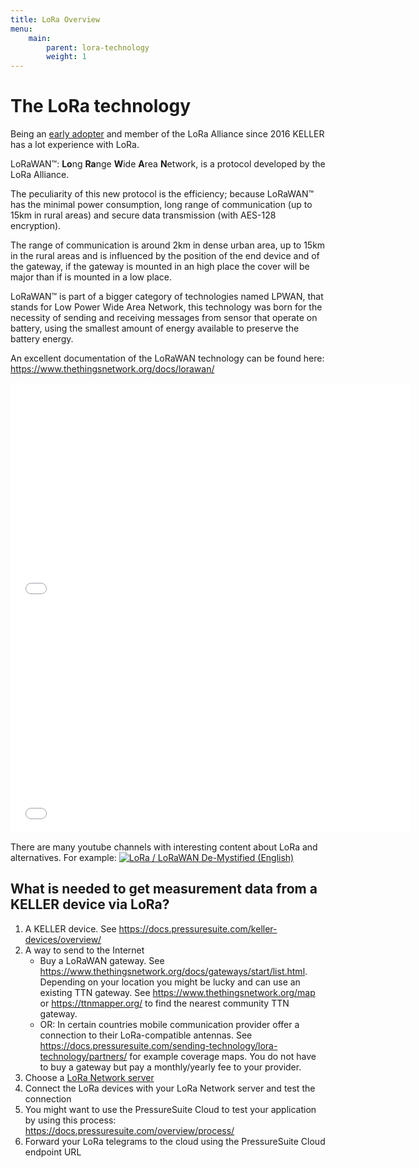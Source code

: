 ```yaml
---
title: LoRa Overview
menu:
    main:
        parent: lora-technology
        weight: 1
---
```


# The LoRa technology

Being an [early adopter](https://www.thethingsnetwork.org/labs/story/pressure-manometer-node-shows-live-data-on-a-website-1) and member of the LoRa Alliance since 2016 KELLER has a lot experience with LoRa.

LoRaWAN™: **Lo**ng **Ra**nge **W**ide **A**rea **N**etwork, is a protocol developed by the LoRa Alliance.

The peculiarity of this new protocol is the efficiency; because LoRaWAN™ has the minimal power consumption, long range of communication (up to 15km in rural areas) and secure data transmission (with AES-128 encryption).

The range of communication is around 2km in dense urban area, up to 15km in the rural areas and is influenced by the position of the end device and of the gateway, if the gateway is mounted in an high place the cover will be major than if is mounted in a low place.

LoRaWAN™ is part of a bigger category of technologies named LPWAN, that stands for Low Power Wide Area Network, this technology was born for the necessity of sending and receiving messages from sensor that operate on battery, using the smallest amount of energy available to preserve the battery energy.

An excellent documentation of the LoRaWAN technology can be found here: <https://www.thethingsnetwork.org/docs/lorawan/>

<iframe class="vidyard_iframe" src="//play.vidyard.com/NYGC6QZQ3kqBgzUcfgPSjh.html?v=3.1.1" width="640" height="360" scrolling="no" frameborder="0" allowtransparency="true" allowfullscreen></iframe>

<iframe class="vidyard_iframe" src="//play.vidyard.com/sH5PVAGX196UzG1ABCWdYC.html?v=3.1.1" width="640" height="360" scrolling="no" frameborder="0" allowtransparency="true" allowfullscreen></iframe>

There are many youtube channels with interesting content about LoRa and alternatives. For example:
[![LoRa / LoRaWAN De-Mystified (English)](https://img.youtube.com/vi/hMOwbNUpDQA/0.jpg)](https://www.youtube.com/watch?v=hMOwbNUpDQA)

## What is needed to get measurement data from a KELLER device via LoRa?

1. A KELLER device. See <https://docs.pressuresuite.com/keller-devices/overview/>  
2. A way to send to the Internet  
    - Buy a LoRaWAN gateway. See <https://www.thethingsnetwork.org/docs/gateways/start/list.html>. Depending on your location you might be lucky and can use an existing TTN gateway. See <https://www.thethingsnetwork.org/map> or <https://ttnmapper.org/> to find the nearest community TTN gateway.
    - OR: In certain countries mobile communication provider offer a connection to their LoRa-compatible antennas. See <https://docs.pressuresuite.com/sending-technology/lora-technology/partners/> for example coverage maps. You do not have to buy a gateway but pay a monthly/yearly fee to your provider.  
3. Choose a [LoRa Network server](https://docs.pressuresuite.com/sending-technology/lora-technology/partners/)
4. Connect the LoRa devices with your LoRa Network server and test the connection
5. You might want to use the PressureSuite Cloud to test your application by using this process: <https://docs.pressuresuite.com/overview/process/>
6. Forward your LoRa telegrams to the cloud using the PressureSuite Cloud endpoint URL
